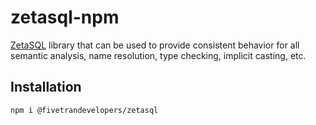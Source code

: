 # zetasql-npm

[ZetaSQL](https://github.com/google/zetasql) library that can be used to provide consistent behavior for all semantic analysis, name resolution, type checking, implicit casting, etc.

## Installation

```sh
npm i @fivetrandevelopers/zetasql
```
